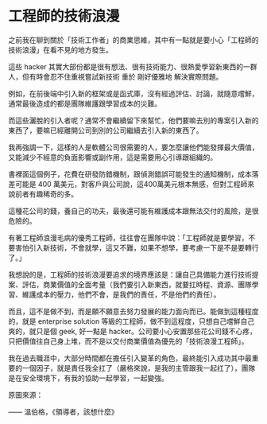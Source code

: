# 工程師的技術浪漫

之前我在聊到關於「技術工作者」的商業思維，其中有一點就是要小心「工程師的技術浪漫」在看不見的地方發生。

這些 hacker 其實大部份都是很有想法、很有技術能力、很熱愛學習新東西的一群人，但有時會忍不住重視嘗試新技術 重於 剛好優雅地 解決實際問題。

例如，在前後端中引入新的框架或是函式庫，沒有經過評估、討論，就隨意嚐鮮，通常最後造成的都是團隊維護跟學習成本的災難。

而這些灑脫的引入者呢？通常不會繼續留下來幫忙，他們要嘛去別的專案引入新的東西了，要嘛已經離開公司到別的公司繼續去引入新的東西了。

我再強調一下，這樣的人是軟體公司很需要的人，要怎麼讓他們能發揮最大價值，又能減少不經意的負面影響或副作用，這是需要用心引導跟組織的。

書裡面這個例子，花費在研發防錯機制，跟偵測錯誤可能發生的通知機制，成本落差可能是 400 萬美元，對客戶與公司說，這400萬美元根本無感，但對工程師來說前者有趣稀奇的多。

這種花公司的錢，養自己的功夫，最後還可能有維護成本跟無法交付的風險，是很危險的。

有著工程師浪漫毛病的優秀工程師，往往會在團隊中說：「工程師就是要學習，不要害怕引入新技術，不會就學，這又不難，如果不想學，要考慮一下是不是要轉行了。」

我想說的是，工程師的技術浪漫要追求的境界應該是：讓自己具備能力進行技術提案、評估，商業價值的全面考量（我們要引入新東西，就要扛時程、資源、團隊學習、維護成本的壓力，他們不會，是我們的責任，不是他們的責任）。

而且，這不是做不到，而是願不願意去努力發展的能力面向而已。能做到這種程度的，就是 enterprise solution 等級的工程師，做不到這程度，只想自己嚐鮮自己爽的，就只是個 geek, 好一點是 hacker。公司要小心安置那些花公司錢不心疼，只把價值往自己身上堆，而不是以交付商業價值為優先的「技術浪漫工程師」。

我在過去職涯中，大部分時間都在擔任引入變革的角色，最終能引入成功其中最重要的一個因子，就是責任我全扛了（嚴格來說，是我的主管跟我一起扛了），團隊是在安全環境下，有我的協助一起學習，一起變強。

原圖來源：

—— 溫伯格，《領導者，該想什麼》

